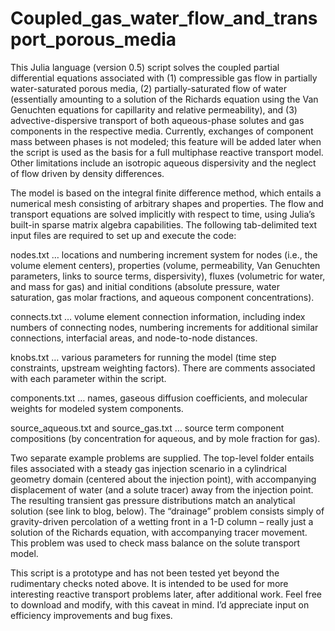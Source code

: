 # Coupled_gas_water_flow_and_transport_porous_media

This Julia language (version 0.5) script solves the coupled partial differential equations associated with (1) compressible gas flow in partially water-saturated porous media, (2) partially-saturated flow of water (essentially amounting to a solution of the Richards equation using the Van Genuchten equations for capillarity and relative permeability), and (3) advective-dispersive transport of both aqueous-phase solutes and gas components in the respective media. Currently, exchanges of component mass between phases is not modeled; this feature will be added later when the script is used as the basis for a full multiphase reactive transport model. Other limitations include an isotropic aqueous dispersivity and the neglect of flow driven by density differences.

The model is based on the integral finite difference method, which entails a numerical mesh consisting of arbitrary shapes and properties. The flow and transport equations are solved implicitly with respect to time, using Julia’s built-in sparse matrix algebra capabilities. The following tab-delimited text input files are required to set up and execute the code:

nodes.txt … locations and numbering increment system for nodes (i.e., the volume element centers), properties (volume, permeability, Van Genuchten parameters, links to source terms, dispersivity), fluxes (volumetric for water, and mass for gas) and initial conditions (absolute pressure, water saturation, gas molar fractions, and aqueous component concentrations).

connects.txt … volume element connection information, including index numbers of connecting nodes, numbering increments for additional similar connections, interfacial areas, and node-to-node distances.

knobs.txt … various parameters for running the model (time step constraints, upstream weighting factors). There are comments associated with each parameter within the script.

components.txt … names, gaseous diffusion coefficients, and molecular weights for modeled system components.

source_aqueous.txt and source_gas.txt … source term component compositions (by concentration for aqueous, and by mole fraction for gas).

Two separate example problems are supplied. The top-level folder entails files associated with a steady gas injection scenario in a cylindrical geometry domain (centered about the injection point), with accompanying displacement of water (and a solute tracer) away from the injection point. The resulting transient gas pressure distributions match an analytical solution (see link to blog, below). The “drainage” problem consists simply of gravity-driven percolation of a wetting front in a 1-D column – really just a solution of the Richards equation, with accompanying tracer movement. This problem was used to check mass balance on the solute transport model.

This script is a prototype and has not been tested yet beyond the rudimentary checks noted above. It is intended to be used for more interesting reactive transport problems later, after additional work. Feel free to download and modify, with this caveat in mind. I’d appreciate input on efficiency improvements and bug fixes.

